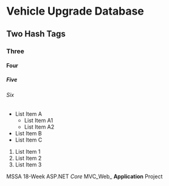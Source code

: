 # Vehicle Upgrade Database
## Two Hash Tags
### Three
#### Four
##### Five
###### Six

* List Item A
  * List Item A1
  * List Item A2
* List Item B
* List Item C

1. List Item 1
1. List Item 2
1. List Item 3

MSSA 18-Week ASP.NET *Core* MVC_Web_ **Application** Project 
